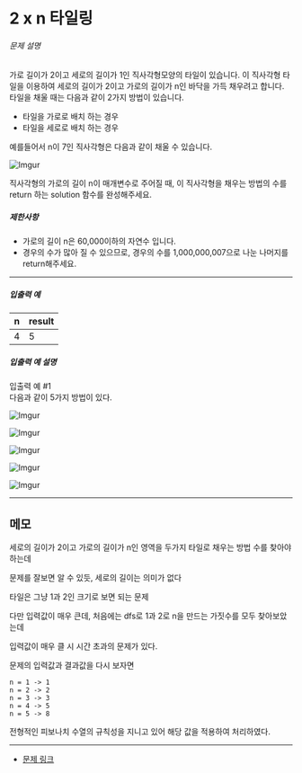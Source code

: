 # 2 x n 타일링

<div class="guide-section-description">
      <h6 class="guide-section-title">문제 설명</h6>
      <div class="markdown solarized-dark"><p>가로 길이가 2이고 세로의 길이가 1인 직사각형모양의 타일이 있습니다. 이 직사각형 타일을 이용하여 세로의 길이가 2이고 가로의 길이가 n인 바닥을 가득 채우려고 합니다. 타일을 채울 때는 다음과 같이 2가지 방법이 있습니다.</p>

<ul>
<li>타일을 가로로 배치 하는 경우</li>
<li>타일을 세로로 배치 하는 경우</li>
</ul>

<p>예를들어서 n이 7인 직사각형은 다음과 같이 채울 수 있습니다.</p>

<p><img src="https://i.imgur.com/29ANX0f.png" title="" alt="Imgur"></p>

<p>직사각형의 가로의 길이 n이 매개변수로 주어질 때, 이 직사각형을 채우는 방법의 수를 return 하는 solution 함수를 완성해주세요.</p>

<h5>제한사항</h5>

<ul>
<li>가로의 길이 n은 60,000이하의 자연수 입니다.</li>
<li>경우의 수가 많아 질 수 있으므로, 경우의 수를 1,000,000,007으로 나눈 나머지를 return해주세요.</li>
</ul>

<hr>

<h5>입출력 예</h5>
<table class="table">
        <thead><tr>
<th>n</th>
<th>result</th>
</tr>
</thead>
        <tbody><tr>
<td>4</td>
<td>5</td>
</tr>
</tbody>
      </table>
<h5>입출력 예 설명</h5>

<p>입출력 예 #1<br>
다음과 같이 5가지 방법이 있다.</p>

<p><img src="https://i.imgur.com/keiKrD3.png" title="" alt="Imgur"></p>

<p><img src="https://i.imgur.com/O9GdTE0.png" title="" alt="Imgur"></p>

<p><img src="https://i.imgur.com/IZBmc6M.png" title="" alt="Imgur"></p>

<p><img src="https://i.imgur.com/29LWVzK.png" title="" alt="Imgur"></p>

<p><img src="https://i.imgur.com/z64JbNf.png" title="" alt="Imgur"></p>
</div>
    </div>

----

## 메모

세로의 길이가 2이고 가로의 길이가 n인 영역을 두가지 타일로 채우는 방법 수를 찾아야 하는데

문제를 잘보면 알 수 있듯, 세로의 길이는 의미가 없다

타일은 그냥 1과 2인 크기로 보면 되는 문제

다만 입력값이 매우 큰데, 처음에는 dfs로 1과 2로 n을 만드는 가짓수를 모두 찾아보았는데

입력값이 매우 클 시 시간 초과의 문제가 있다.

문제의 입력값과 결과값을 다시 보자면

```
n = 1 -> 1 
n = 2 -> 2 
n = 3 -> 3 
n = 4 -> 5
n = 5 -> 8
``` 

전형적인 피보나치 수열의 규칙성을 지니고 있어 해당 값을 적용하여 처리하였다.

---

* [문제 링크](https://programmers.co.kr/learn/courses/30/lessons/12900)